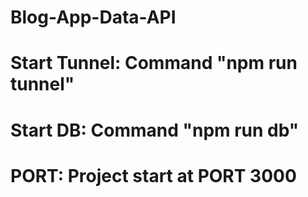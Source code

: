 # Blog-App-Data-API
# Start Tunnel: Command "npm run tunnel"
# Start DB: Command "npm run db"
# PORT: Project start at PORT 3000
